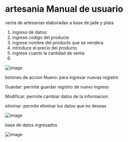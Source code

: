 # artesania Manual de usuario
venta de artesanias elaboradas a base de jade y plata
1. ingreso de datos:
2. ingrese codigo del producto
3. ingrese nombre del producto que se vendera
4. introduce el precio del producto
5. ingrese cuanto la cantidad de venta
6. 
![image](https://github.com/ixbe/artesania/assets/145864395/29e40e3c-80c2-4845-8da6-42e645079d52)

botones de accion 
Nuevo: para ingresar nuevas registro 

Guardar: permite guardar registro de nuevo ingreso 

Modificar: permite cambiar datos de la informacion 

eliminar :permite eliminar los datos que no deseas

![image](https://github.com/ixbe/artesania/assets/145864395/4f581f30-8a40-4ea9-a9bc-a072d75f56c5)

base de datos ingresados

![image](https://github.com/ixbe/artesania/assets/145864395/6bd8b875-b8fa-4dee-a465-66d49c71fb36)

